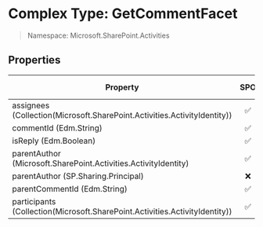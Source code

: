 # Complex Type: GetCommentFacet

> Namespace: Microsoft.SharePoint.Activities

## Properties

Property | SPO | SP 2019 | SP 2016 | SP 2013
----------|:---:|:-------:|:-------:|:-------:
assignees (Collection(Microsoft.SharePoint.Activities.ActivityIdentity)) | ✅ | ❌ | ❌ | ❌
commentId (Edm.String) | ✅ | ❌ | ❌ | ❌
isReply (Edm.Boolean) | ✅ | ✅ | ❌ | ❌
parentAuthor (Microsoft.SharePoint.Activities.ActivityIdentity) | ✅ | ❌ | ❌ | ❌
parentAuthor (SP.Sharing.Principal) | ❌ | ✅ | ❌ | ❌
parentCommentId (Edm.String) | ✅ | ❌ | ❌ | ❌
participants (Collection(Microsoft.SharePoint.Activities.ActivityIdentity)) | ✅ | ✅ | ❌ | ❌